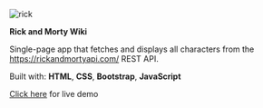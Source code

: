 ![rick](https://user-images.githubusercontent.com/116102391/231464347-2905aa25-4854-4444-8415-446c44d085be.png)

**Rick and Morty Wiki**

Single-page app that fetches and displays all characters from the https://rickandmortyapi.com/ REST API.

Built with: **HTML**, **CSS**, **Bootstrap**, **JavaScript**

[Click here](https://rick-and-morty-wiki-page.netlify.app/) for live demo
